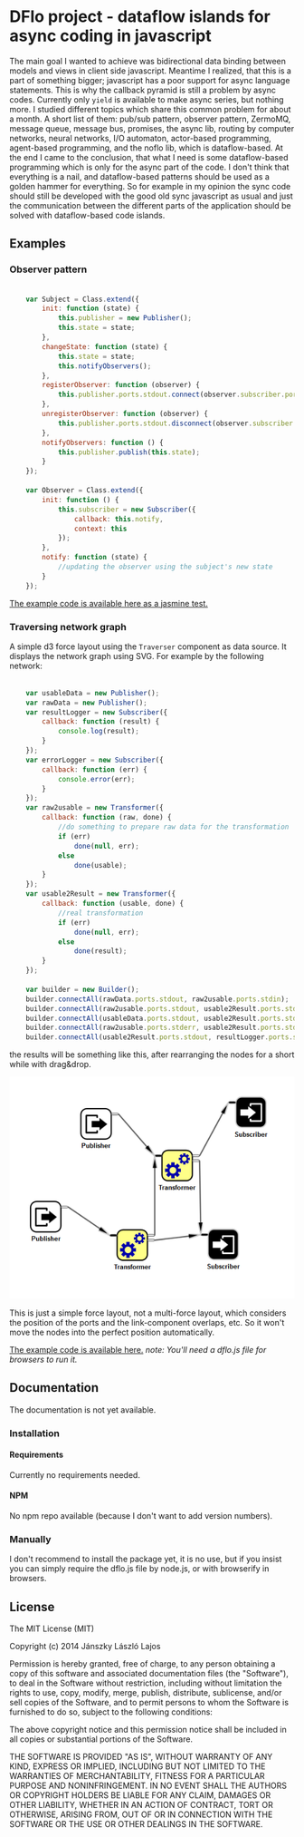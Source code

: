 # DFlo project - dataflow islands for async coding in javascript

The main goal I wanted to achieve was bidirectional data binding between models and views in client side javascript. Meantime I realized, that
this is a part of something bigger; javascript has a poor support for async language statements. This is why the callback pyramid is still a
problem by async codes. Currently only `yield` is available to make async series, but nothing more. I studied different topics which share this
common problem for about a month. A short list of them: pub/sub pattern, observer pattern, ZermoMQ, message queue, message bus, promises, the async
lib, routing by computer networks, neural networks, I/O automaton, actor-based programming, agent-based programming, and the noflo lib, which
is dataflow-based. At the end I came to the conclusion, that what I need is some dataflow-based programming which is only for the async part of the code.
I don't think that everything is a nail, and dataflow-based patterns should be used as a golden hammer for everything. So for example in my opinion the
sync code should still be developed with the good old sync javascript as usual and just the communication between the different parts of the application
should be solved with dataflow-based code islands.

## Examples

### Observer pattern

```js

    var Subject = Class.extend({
        init: function (state) {
            this.publisher = new Publisher();
            this.state = state;
        },
        changeState: function (state) {
            this.state = state;
            this.notifyObservers();
        },
        registerObserver: function (observer) {
            this.publisher.ports.stdout.connect(observer.subscriber.ports.stdin);
        },
        unregisterObserver: function (observer) {
            this.publisher.ports.stdout.disconnect(observer.subscriber.ports.stdin);
        },
        notifyObservers: function () {
            this.publisher.publish(this.state);
        }
    });

    var Observer = Class.extend({
        init: function () {
            this.subscriber = new Subscriber({
                callback: this.notify,
                context: this
            });
        },
        notify: function (state) {
            //updating the observer using the subject's new state
        }
    });
```

[The example code is available here as a jasmine test.](test/example.observer.spec.js)

### Traversing network graph

A simple d3 force layout using the `Traverser` component as data source.
It displays the network graph using SVG. For example by the following network:

```js

    var usableData = new Publisher();
    var rawData = new Publisher();
    var resultLogger = new Subscriber({
        callback: function (result) {
            console.log(result);
        }
    });
    var errorLogger = new Subscriber({
        callback: function (err) {
            console.error(err);
        }
    });
    var raw2usable = new Transformer({
        callback: function (raw, done) {
            //do something to prepare raw data for the transformation
            if (err)
                done(null, err);
            else
                done(usable);
        }
    });
    var usable2Result = new Transformer({
        callback: function (usable, done) {
            //real transformation
            if (err)
                done(null, err);
            else
                done(result);
        }
    });

    var builder = new Builder();
    builder.connectAll(rawData.ports.stdout, raw2usable.ports.stdin);
    builder.connectAll(raw2usable.ports.stdout, usable2Result.ports.stdin);
    builder.connectAll(usableData.ports.stdout, usable2Result.ports.stdin);
    builder.connectAll(raw2usable.ports.stderr, usable2Result.ports.stderr, errorLogger.ports.stdin);
    builder.connectAll(usable2Result.ports.stdout, resultLogger.ports.stdin);
```

the results will be something like this, after rearranging the nodes for a short while with drag&drop.

![Traversing network graph example preview](example/traverser/preview.png?raw=true "preview")

This is just a simple force layout, not a multi-force layout, which considers the position of the ports and the link-component overlaps, etc.
So it won't move the nodes into the perfect position automatically.

[The example code is available here.](example/traverser/index.html)
*note: You'll need a dflo.js file for browsers to run it.*

## Documentation

The documentation is not yet available.

### Installation

#### Requirements

Currently no requirements needed.

#### NPM

No npm repo available (because I don't want to add version numbers).

### Manually

I don't recommend to install the package yet, it is no use, but if you insist you can simply require the dflo.js file by node.js,
or with browserify in browsers.

## License

The MIT License (MIT)

Copyright (c) 2014 Jánszky László Lajos

Permission is hereby granted, free of charge, to any person obtaining a copy
of this software and associated documentation files (the "Software"), to deal
in the Software without restriction, including without limitation the rights
to use, copy, modify, merge, publish, distribute, sublicense, and/or sell
copies of the Software, and to permit persons to whom the Software is
furnished to do so, subject to the following conditions:

The above copyright notice and this permission notice shall be included in all
copies or substantial portions of the Software.

THE SOFTWARE IS PROVIDED "AS IS", WITHOUT WARRANTY OF ANY KIND, EXPRESS OR
IMPLIED, INCLUDING BUT NOT LIMITED TO THE WARRANTIES OF MERCHANTABILITY,
FITNESS FOR A PARTICULAR PURPOSE AND NONINFRINGEMENT. IN NO EVENT SHALL THE
AUTHORS OR COPYRIGHT HOLDERS BE LIABLE FOR ANY CLAIM, DAMAGES OR OTHER
LIABILITY, WHETHER IN AN ACTION OF CONTRACT, TORT OR OTHERWISE, ARISING FROM,
OUT OF OR IN CONNECTION WITH THE SOFTWARE OR THE USE OR OTHER DEALINGS IN THE
SOFTWARE.